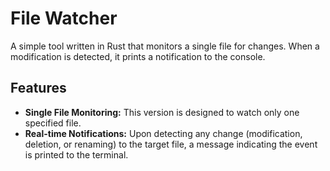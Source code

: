 # File Watcher

A simple tool written in Rust that monitors a single file for changes. When a modification is detected, it prints a notification to the console.

## Features

- **Single File Monitoring:** This version is designed to watch only one specified file.
- **Real-time Notifications:** Upon detecting any change (modification, deletion, or renaming) to the target file, a message indicating the event is printed to the terminal.
